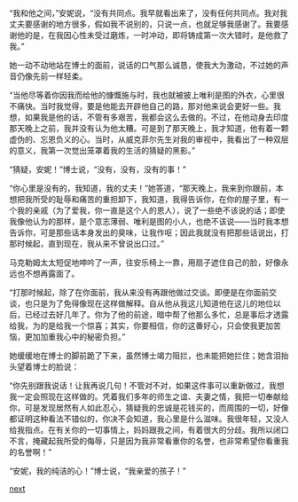 
“我和他之间，”安妮说，“没有共同点。我早就看出来了，没有任何共同点。我对我丈夫要感谢的地方很多，假如我不说别的，只说一点，也就足够我感谢了。我要感谢他的是，在我因心性未受过磨炼，一时冲动，即将铸成第一次大错时，是他救了我。”

她一动不动地站在博士的面前，说话的口气那么诚恳，使我大为激动，不过她的声音仍像先前一样轻柔。

“当他尽等着你因我而给他的慷慨施与时，我也就被披上唯利是图的外衣，心里很不痛快。当时我觉得，要是他能去开辟他自己的路，那对他来说会更好一些。我想，如果我是他的话，不管有多艰苦，我都会这么去做的。不过，在他动身去印度那天晚上之前，我并没有认为他太糟。可是到了那天晚上，我才知道，他有着一颗虚伪的、忘恩负义的心。当时，从威克菲尔先生对我的审视中，我看出了一种双层的意义，我第一次觉出笼罩着我的生活的猜疑的黑影。”

“猜疑，安妮！”博士说，“没有，没有，没有的事！”

“你心里是没有的，我知道，我的丈夫！”她答道，“那天晚上，我来到你跟前，本想把我所受的耻辱和痛苦的重担卸下，我知道，我得告诉你，在你的屋子里，有一个我的亲戚（为了爱我，你一直是这个人的恩人），说了一些绝不该说的话；即使我像他认为的那样，是个意志薄弱、唯利是图的小人，也绝不该说——当时我本想告诉你，可是那些话本身发出的臭味，让我作呕；因此我就没有把那些话说出，打那时候起，直到现在，我从来不曾说出口过。”

马克勒姆太太短促地呻吟了一声，往安乐椅上一靠，用扇子遮住自己的脸，好像永远也不想再露面了。

“打那时候起，除了在你面前，我从来没有再跟他做过交谈。即便是在你面前交谈，也只是为了免得像现在这样做解释。自从他从我这儿知道他在这儿的地位以后，已经过去好几年了。你为了他的前途，暗中帮了他那么多忙，总是事后才透露给我，为的是给我一个惊喜；其实，你要相信，你的这番好心，只会使我更加苦恼，更加加重我心中的秘密负担。”

她缓缓地在博士的脚前跪了下来，虽然博士竭力阻拦，也未能把她拦住；她含泪抬头望着博士的脸说：

“你先别跟我说话！让我再说几句！不管对不对，如果这件事可以重新做过，我想我一定会照现在这样做的。凭着我们多年的师生之谊、夫妻之情，我把一切奉献给你，可是发现居然有人如此忍心，猜疑我的忠诚是花钱买的，而周围的一切，好像都证明这种看法不错似的，你决不会知道，我心里是什么滋味。我很年轻，又没人给我指点。在有关你的一切事情上，妈妈跟我之间，有着很大的分歧。我所以闭口不言，掩藏起我所受的侮辱，只是因为我非常看重你的名誉，也非常希望你看重我的名誉啊！”

“安妮，我的纯洁的心！”博士说，“我亲爱的孩子！”

[next](page586.md)